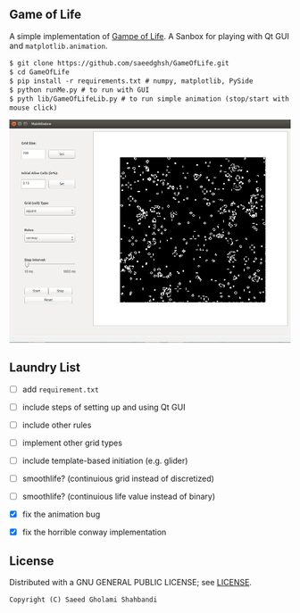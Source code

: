 Game of Life
------------
A simple implementation of [Gampe of Life](https://en.wikipedia.org/wiki/Conway%27s_Game_of_Life).
A Sanbox for playing with Qt GUI and `matplotlib.animation`.

```shell
$ git clone https://github.com/saeedghsh/GameOfLife.git
$ cd GameOfLife
$ pip install -r requirements.txt # numpy, matplotlib, PySide
$ python runMe.py # to run with GUI
$ pyth lib/GameOfLifeLib.py # to run simple animation (stop/start with mouse click)
```

![GUI snapshot](https://github.com/saeedghsh/GameOfLife/blob/master/gui/GUI.png)

Laundry List
------------
- [ ] add `requirement.txt`
- [ ] include steps of setting up and using Qt GUI

- [ ] include other rules
- [ ] implement other grid types
- [ ] include template-based initiation (e.g. glider)

- [ ] smoothlife? (continuious grid instead of discretized)
- [ ] smoothlife? (continuious life value instead of binary)

- [x] fix the animation bug
- [x] fix the horrible conway implementation

License
-------
Distributed with a GNU GENERAL PUBLIC LICENSE; see [LICENSE](https://github.com/saeedghsh/GameOfLife/blob/master/LICENSE).
```
Copyright (C) Saeed Gholami Shahbandi
```
